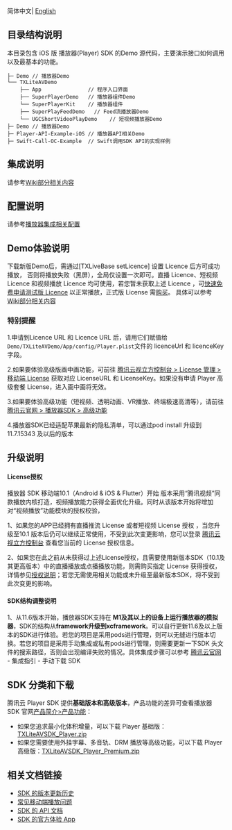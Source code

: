 简体中文| [English](./README-EN.md)

## 目录结构说明

本目录包含 iOS 版 播放器(Player) SDK 的Demo 源代码，主要演示接口如何调用以及最基本的功能。

```
├─ Demo // 播放器Demo
└── TXLiteAVDemo
    ├── App               // 程序入口界面
    ├── SuperPlayerDemo   // 播放器组件Demo
    └── SuperPlayerKit    // 播放器组件
    ├── SuperPlayFeedDemo   // Feed流播放器Demo
    └── UGCShortVideoPlayDemo    // 短视频播放器Demo
├─ Demo // 播放器Demo
├─ Player-API-Example-iOS // 播放器API相关Demo
├─ Swift-Call-OC-Example  // Swift调用SDK API的实现样例
```
## **集成说明**
请参考[Wiki部分相关内容](https://github.com/LiteAVSDK/Player_iOS/wiki)

## **配置说明**
请参考[播放器集成相关配置](https://github.com/LiteAVSDK/Player_iOS/wiki/播放器集成相关配置)

## **Demo体验说明**
下载新版Demo后，需通过[TXLiveBase setLicence] 设置 Licence 后方可成功播放， 否则将播放失败（黑屏），全局仅设置一次即可。直播 Licence、短视频 Licence 和视频播放 Licence 均可使用，若您暂未获取上述 Licence ，可[快速免费申请测试版 Licence](https://cloud.tencent.com/act/event/License) 以正常播放，正式版 License 需[购买](https://cloud.tencent.com/document/product/881/74588#.E8.B4.AD.E4.B9.B0.E5.B9.B6.E6.96.B0.E5.BB.BA.E6.AD.A3.E5.BC.8F.E7.89.88-license)。
具体可以参考 [Wiki部分相关内容](https://github.com/LiteAVSDK/Player_iOS/wiki)


### 特别提醒
1.申请到Licence URL 和 Licence URL 后，请用它们赋值给`Demo/TXLiteAVDemo/App/config/Player.plist`文件的 licenceUrl 和 licenceKey 字段。

2.如果要体验高级版画中画功能，可前往 [腾讯云视立方控制台 > License 管理 > 移动端 License](https://console.cloud.tencent.com/vcube/mobile) 获取对应 LicenseURL 和 LicenseKey。如果没有申请 Player 高级套餐 License，进入画中画将无效。

3.如果要体验高级功能（短视频、透明动画、VR播放、终端极速高清等），请前往[腾讯云官网 > 播放器SDK > 高级功能 ](https://cloud.tencent.com/document/product/881/96686)

4.播放器SDK已经适配苹果最新的隐私清单，可以通过pod install 升级到 11.7.15343 及以后的版本


## **升级说明**

#### **License授权**
播放器 SDK 移动端10.1（Android & iOS & Flutter）开始 版本采用“腾讯视频”同款播放内核打造，视频播放能力获得全面优化升级。同时从该版本开始将增加对“视频播放”功能模块的授权校验，

  1、如果您的APP已经拥有直播推流 License 或者短视频 License 授权 ，当您升级至10.1 版本后仍可以继续正常使用，不受到此次变更影响，您可以登录 [腾讯云视立方控制台](https://console.cloud.tencent.com/vcube) 查看您当前的 License 授权信息。
  
  2、如果您在此之前从未获得过上述License授权，且需要使用新版本SDK（10.1及其更高版本）中的直播播放或点播播放功能，则需购买指定 License 获得授权，详情参见[授权说明](https://cloud.tencent.com/document/product/881/74199#.E6.8E.88.E6.9D.83.E8.AF.B4.E6.98.8E)；若您无需使用相关功能或未升级至最新版本SDK，将不受到此次变更的影响。

#### **SDK结构调整说明**
1、从11.6版本开始，播放器SDK支持在 **M1及其以上的设备上运行播放器的模拟器**，SDK的结构从**framework升级到xcframework**。可以自行更新11.6及以上版本的SDK进行体验。若您的项目是采用pods进行管理，则可以无缝进行版本切换。若您的项目是采用手动集成或私有pods进行管理，则需要更新一下SDK 头文件的搜索路径，否则会出现编译失败的情况。具体集成步骤可以参考 [腾讯云官网](https://cloud.tencent.com/document/product/881/20208) - 集成指引 - 手动下载 SDK

## SDK 分类和下载

腾讯云 Player SDK 提供**基础版本和高级版本**，产品功能的差异可查看播放器 SDK 官网[产品简介>产品功能](https://cloud.tencent.com/document/product/881/61375)：

- 如果您追求最小化体积增量，可以下载 Player 基础版：[TXLiteAVSDK_Player.zip](https://liteav.sdk.qcloud.com/download/latest/TXLiteAVSDK_Player_iOS_latest.zip)
- 如果您需要使用外挂字幕、多音轨、DRM 播放等高级功能，可以下载 Player 高级版：[TXLiteAVSDK_Player_Premium.zip](https://liteav.sdk.qcloud.com/download/latest/TXLiteAVSDK_Player_Premium_iOS_latest.zip)

## 相关文档链接

- [SDK 的版本更新历史](https://github.com/tencentyun/SuperPlayer_iOS/releases)
- [常见移动端播放问题](https://cloud.tencent.com/document/product/881/73976)
- [SDK 的 API 文档](https://github.com/tencentyun/SuperPlayer_iOS/wiki)
- [SDK 的官方体验 App](https://cloud.tencent.com/document/product/881/20204)

